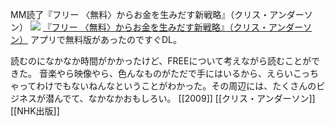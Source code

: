 MM読了『フリー 〈無料〉からお金を生みだす新戦略』（クリス・アンダーソン）
[![](https://images-fe.ssl-images-amazon.com/images/I/41BEyOvUIaL._SL160_.jpg)](http://www.amazon.co.jp/exec/obidos/ASIN/4140814047/choiyaki81-22/ref=nosim)
[『フリー 〈無料〉からお金を生みだす新戦略』（クリス・アンダーソン）](http://www.amazon.co.jp/exec/obidos/ASIN/4140814047/choiyaki81-22/ref=nosim)
アプリで無料版があったのですぐDL。

読むのになかなか時間がかかったけど、FREEについて考えながら読むことができた。
音楽やら映像やら、色んなものがただで手にはいるから、えらいこっちゃってわけでもないねんなということがわかった。その周辺には、たくさんのビジネスが潜んでて、なかなかおもしろい。
[[2009]] [[クリス・アンダーソン]] [[NHK出版]]
